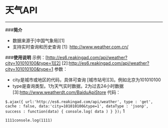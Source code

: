 # 天气API

---

###**简介**

 - 数据来源于[中国气象局][1]
 - 支持实时查询和历史查询
  [1]: http://www.weather.com.cn/

###**使用说明**
示例：[http://es6.reakingad.com/api/weather?city=101010100&type=1][2]
[2]:http://es6.reakingad.com/api/weather?city=101010100&type=1
参数：

- city是城市或地区的代码，具体可查询 [城市站号][3]。例如北京为101010100
- type是查询类型。1为天气实时数据，2为过去24小时数据
[3]:http://www.weatherdt.com/BaiduApiStore
代码：

`$.ajax({
        url:'http://es6.reakingad.com/api/weather',
	type : 'get',
	cache : false,
	data:'city=101010100&type=1',
	dataType : 'jsonp',
	success : function(data) {
		console.log( data )
	}
});`
	1
	

    1111console.log(1111)
    
      
 

